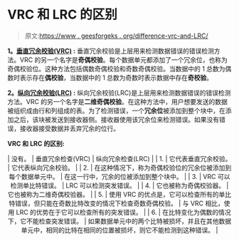 # VRC 和 LRC 的区别

> 原文:[https://www . geesforgeks . org/difference-vrc-and-LRC/](https://www.geeksforgeeks.org/difference-between-vrc-and-lrc/)

**1。[垂直冗余校验(VRC)](https://www.geeksforgeeks.org/vertical-redundancy-check-vrc-or-parity-check/) :**
垂直冗余校验是上层用来检测数据错误的错误检测方法。VRC 的另一个名字是**奇偶校验**。每个数据单元都添加了一个冗余位，也称为奇偶校验位。这种方法包括偶数奇偶校验和奇数奇偶校验。当数据中的 1 总数为偶数时表示存在**偶校验**，当数据中的 1 总数为奇数时表示数据中存在**奇校验**。

**2。[纵向冗余校验(LRC)](https://www.geeksforgeeks.org/longitudinal-redundancy-check-lrc-2-d-parity-check/) :**
纵向冗余校验(LRC)是上层用来检测数据错误的错误检测方法。VRC 的另一个名字是**二维奇偶校验**。在这种方法中，用户想要发送的数据被组织成由行和列组成的表。为了检测错误，一个**冗余位**被添加到整个块中，在添加之后，该块被发送到接收器侧。接收器使用该冗余位来检测错误。如果没有错误，接收器接受数据并丢弃冗余的位行。

**VRC 和 LRC 的区别:**

<center>

| 没有。 | 垂直冗余检查(VRC) | 纵向冗余检查(LRC) |
| 1. | 它代表垂直冗余校验。 | 它代表纵向冗余校验。 |
| 2. | 在这种情况下，称为奇偶校验位的冗余位被添加到每个数据单元中。 | 在这一行中，冗余的位被添加到整个块中。 |
| 3. | VRC 可以检测单比特错误。 | LRC 可以检测突发错误。 |
| 4. | 它也被称为奇偶校验器。 | 它也被称为二维奇偶校验器。 |
| 5. | 使用 VRC 的优点是，它可以检查所有的单比特错误，但只能在奇数比特改变的情况下检查奇数奇偶校验。 | 与 VRC 相比，使用 LRC 的优势在于它可以检查所有的突发错误。 |
| 6. | 在比特变化为偶数的情况下，它不能检查突发错误。 | 如果数据单元中的两个比特被损坏，并且在其他数据单元中，相同的比特在相同的位置被损坏，则它不能检测到这种错误。 |

</center>